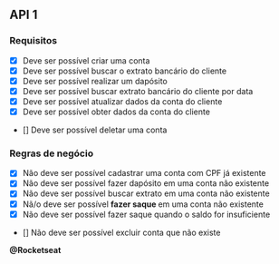 ## API 1 

### Requisitos

- [x] Deve ser possível criar uma conta
- [x] Deve ser possível buscar o extrato bancário do cliente
- [x] Deve ser possível realizar um dapósito
- [x] Deve ser possível buscar extrato bancário do cliente por data
- [x] Deve ser possível atualizar dados da conta do cliente
- [x] Deve ser possível obter dados da conta do cliente
- [] Deve ser possível deletar uma conta

### Regras de negócio

- [x] Não deve ser possível cadastrar uma conta com CPF já existente
- [x] Não deve ser possível fazer dapósito em uma conta não existente
- [x] Não deve ser possível buscar extrato em uma conta não existente
- [x] Nã/o deve ser possível <b> fazer saque </b> em uma conta não existente
- [x] Não deve ser possível fazer saque quando o saldo for insuficiente
- [] Não deve ser possível excluir conta que não existe


<b>
@Rocketseat

